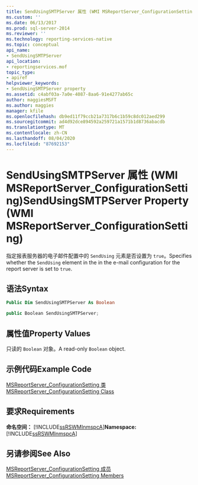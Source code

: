 ```yaml
---
title: SendUsingSMTPServer 属性 (WMI MSReportServer_ConfigurationSetting) | Microsoft Docs
ms.custom: ''
ms.date: 06/13/2017
ms.prod: sql-server-2014
ms.reviewer: ''
ms.technology: reporting-services-native
ms.topic: conceptual
api_name:
- SendUsingSMTPServer
api_location:
- reportingservices.mof
topic_type:
- apiref
helpviewer_keywords:
- SendUsingSMTPServer property
ms.assetid: c4abf03a-7a0e-4087-8aa6-91e4277ab65c
author: maggiesMSFT
ms.author: maggies
manager: kfile
ms.openlocfilehash: db9ed11f79ccb21a7317b6c1b59c8dc012aed299
ms.sourcegitcommit: ad4d92dce894592a259721a1571b1d8736abacdb
ms.translationtype: MT
ms.contentlocale: zh-CN
ms.lasthandoff: 08/04/2020
ms.locfileid: "87692153"
---
```

# <a name="sendusingsmtpserver-property-wmi-msreportserver_configurationsetting"></a><span data-ttu-id="fe278-102">SendUsingSMTPServer 属性 (WMI MSReportServer_ConfigurationSetting)</span><span class="sxs-lookup"><span data-stu-id="fe278-102">SendUsingSMTPServer Property (WMI MSReportServer_ConfigurationSetting)</span></span>
  <span data-ttu-id="fe278-103">指定报表服务器的电子邮件配置中的 `SendUsing` 元素是否设置为 `true`。</span><span class="sxs-lookup"><span data-stu-id="fe278-103">Specifies whether the `SendUsing` element in the in the e-mail configuration for the report server is set to `true`.</span></span>  
  
## <a name="syntax"></a><span data-ttu-id="fe278-104">语法</span><span class="sxs-lookup"><span data-stu-id="fe278-104">Syntax</span></span>  
  
```vb  
Public Dim SendUsingSMTPServer As Boolean  
```  
  
```csharp  
public Boolean SendUsingSMTPServer;  
```  
  
## <a name="property-values"></a><span data-ttu-id="fe278-105">属性值</span><span class="sxs-lookup"><span data-stu-id="fe278-105">Property Values</span></span>  
 <span data-ttu-id="fe278-106">只读的 `Boolean` 对象。</span><span class="sxs-lookup"><span data-stu-id="fe278-106">A read-only `Boolean` object.</span></span>  
  
## <a name="example-code"></a><span data-ttu-id="fe278-107">示例代码</span><span class="sxs-lookup"><span data-stu-id="fe278-107">Example Code</span></span>  
 [<span data-ttu-id="fe278-108">MSReportServer_ConfigurationSetting 类</span><span class="sxs-lookup"><span data-stu-id="fe278-108">MSReportServer_ConfigurationSetting Class</span></span>](msreportserver-configurationsetting-class.md)  
  
## <a name="requirements"></a><span data-ttu-id="fe278-109">要求</span><span class="sxs-lookup"><span data-stu-id="fe278-109">Requirements</span></span>  
 <span data-ttu-id="fe278-110">**命名空间：** [!INCLUDE[ssRSWMInmspcA](../../includes/ssrswminmspca-md.md)]</span><span class="sxs-lookup"><span data-stu-id="fe278-110">**Namespace:** [!INCLUDE[ssRSWMInmspcA](../../includes/ssrswminmspca-md.md)]</span></span>  
  
## <a name="see-also"></a><span data-ttu-id="fe278-111">另请参阅</span><span class="sxs-lookup"><span data-stu-id="fe278-111">See Also</span></span>  
 [<span data-ttu-id="fe278-112">MSReportServer_ConfigurationSetting 成员</span><span class="sxs-lookup"><span data-stu-id="fe278-112">MSReportServer_ConfigurationSetting Members</span></span>](msreportserver-configurationsetting-members.md)  
  
  

